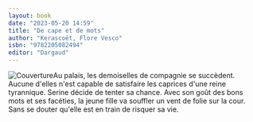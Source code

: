 ```yaml
---
layout: book
date: "2023-05-20 14:59"
title: "De cape et de mots"
author: "Kerascoët, Flore Vesco"
isbn: "9782205082494"
editor: "Dargaud"
---
```

![Couverture](/img/9782205082494.jpg)Au palais, les demoiselles de compagnie se succèdent. Aucune d'elles n'est capable de satisfaire les caprices d'une reine tyrannique. Serine décide de tenter sa chance. Avec son goût des bons mots et ses facéties, la jeune fille va souffler un vent de folie sur la cour. Sans se douter qu'elle est en train de risquer sa vie.